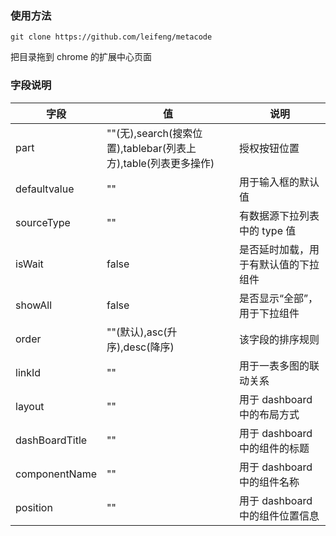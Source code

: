 ### 使用方法

```
git clone https://github.com/leifeng/metacode
```

把目录拖到 chrome 的扩展中心页面

### 字段说明

| 字段           | 值                                                             | 说明                                 |
| -------------- | -------------------------------------------------------------- | ------------------------------------ |
| part           | ""(无),search(搜索位置),tablebar(列表上方),table(列表更多操作) | 授权按钮位置                         |
| defaultvalue   | ""                                                             | 用于输入框的默认值                   |
| sourceType     | ""                                                             | 有数据源下拉列表中的 type 值         |
| isWait         | false                                                          | 是否延时加载，用于有默认值的下拉组件 |
| showAll        | false                                                          | 是否显示“全部”，用于下拉组件         |
| order          | ""(默认),asc(升序),desc(降序)                                  | 该字段的排序规则                     |
| linkId         | ""                                                             | 用于一表多图的联动关系               |
| layout         | ""                                                             | 用于 dashboard 中的布局方式          |
| dashBoardTitle | ""                                                             | 用于 dashboard 中的组件的标题        |
| componentName  | ""                                                             | 用于 dashboard 中的组件名称          |
| position       | ""                                                             | 用于 dashboard 中的组件位置信息      |
